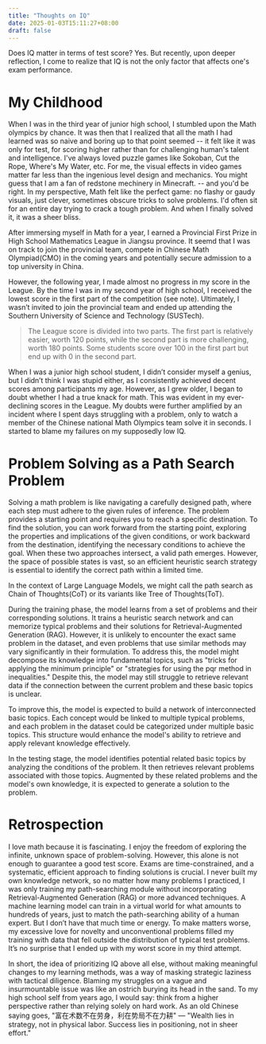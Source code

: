 ```yaml
---
title: "Thoughts on IQ"
date: 2025-01-03T15:11:27+08:00
draft: false
---
```


Does IQ matter in terms of test score? Yes. But recently, upon deeper
reflection, I come to realize that IQ is not the only factor that affects one's
exam performance.

# My Childhood

When I was in the third year of junior high school, I stumbled upon the Math
olympics by chance. It was then that I realized that all the math I had learned
was so naive and boring up to that point seemed -- it felt like it was only for
test, for scoring higher rather than for challenging human's talent and intelligence.
I've always loved puzzle games like Sokoban, Cut the Rope, Where's My Water, etc. 
For me, the visual effects in video games matter far less than the ingenious
level design and mechanics.
 You might guess that I am a fan of redstone mechinery in Minecraft. -- and
 you'd be right. In my perspective, Math felt like the perfect game: no flashy
 or gaudy visuals, just clever, sometimes obscure tricks to solve problems.
I'd often sit for an entire day trying to crack a tough problem.
And when
I finally solved it, it was a sheer bliss.

After immersing myself in Math for a
year, I earned a Provincial First Prize in High School Mathematics League in
Jiangsu province. It seemd that I was on track to join the provincial
team, compete in Chinese Math Olympiad(CMO) in the coming years 
and potentially secure admission to a top university in China.

However, the following year, I made almost no progress in my score in the
League. By the time I was in my second year of high school, I received the
lowest score in the first part of the competition (see note). Ultimately, I
wasn’t invited to join the provincial team and ended up attending the Southern
University of Science and Technology (SUSTech).

> The League score is divided into two parts. The first part is relatively
> easier, worth 120 points, while the second part is more challenging, worth 180
> points. Some students score over 100 in the first part but end up with 0 in
> the second part.

When I was a junior high school student, I didn’t consider myself a genius, but
I didn’t think I was stupid either, as I consistently achieved decent scores
among participants my age. However, as I grew older, I began to doubt whether I
had a true knack for math. This was evident in my ever-declining scores in the
League. My doubts were further amplified by an incident where I spent days
struggling with a problem, only to watch a member of the Chinese national Math
Olympics team solve it in seconds. I started to blame my failures on my
supposedly low IQ.

# Problem Solving as a Path Search Problem

Solving a math problem is like navigating a carefully designed path, where each
step must adhere to the given rules of inference. The problem provides a
starting point and requires you to reach a specific destination. To find the
solution, you can work forward from the starting point, exploring the properties
and implications of the given conditions, or work backward from the destination,
identifying the necessary conditions to achieve the goal. When these two
approaches intersect, a valid path emerges. However, the space of possible
states is vast, so an efficient heuristic search strategy is essential to
identify the correct path within a limited time.

In the context of Large Language Models, we might call the path search as Chain
of Thoughts(CoT) or its variants like Tree of Thoughts(ToT).

During the training phase, the model learns from a set of problems and their
corresponding solutions. It trains a heuristic search network and can memorize
typical problems and their solutions for Retrieval-Augmented Generation (RAG).
However, it is unlikely to encounter the exact same problem in the dataset, and
even problems that use similar methods may vary significantly in their
formulation. To address this, the model might decompose its knowledge into
fundamental topics, such as "tricks for applying the minimum principle" or
"strategies for using the pqr method in inequalities." Despite this, the model
may still struggle to retrieve relevant data if the connection between the
current problem and these basic topics is unclear.

To improve this, the model is expected to build a network of interconnected
basic topics. Each concept would be linked to multiple typical problems, and
each problem in the dataset could be categorized under multiple basic topics.
This structure would enhance the model's ability to retrieve and apply relevant
knowledge effectively.

In the testing stage, the model identifies potential related basic topics by
analyzing the conditions of the problem. It then retrieves relevant problems
associated with those topics. Augmented by these related problems and the
model's own knowledge, it is expected to generate a solution to the problem.

# Retrospection

I love math because it is fascinating. I enjoy the freedom of exploring the
infinite, unknown space of problem-solving. However, this alone is not enough to
guarantee a good test score. Exams are time-constrained, and a systematic,
efficient approach to finding solutions is crucial. I never built my own
knowledge network, so no matter how many problems I practiced, I was only
training my path-searching module without incorporating Retrieval-Augmented
Generation (RAG) or more advanced techniques. A machine learning model can train
in a virtual world for what amounts to hundreds of years, just to match the
path-searching ability of a human expert. But I don’t have that much time or
energy. To make matters worse, my excessive love for novelty and unconventional
problems filled my training with data that fell outside the distribution of
typical test problems. It’s no surprise that I ended up with my worst score in
my third attempt.

In short, the idea of prioritizing IQ above all else, without making meaningful
changes to my learning methods, was a way of masking strategic laziness with
tactical diligence. Blaming my struggles on a vague and insurmountable issue was
like an ostrich burying its head in the sand. To my high school self from years
ago, I would say: think from a higher perspective rather than relying solely on
hard work. As an old Chinese saying goes, "富在术数不在劳身，利在势局不在力耕" —
"Wealth lies in strategy, not in physical labor. Success lies in positioning,
not in sheer effort."
